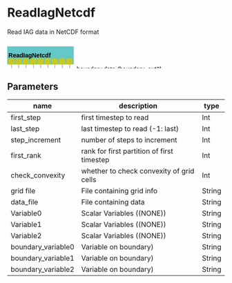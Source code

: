 
# ReadIagNetcdf
Read IAG data in NetCDF format

<svg width="110.0em" height="13.600000000000001em" >
<style>.text { font: normal 1.0em sans-serif;}tspan{ font: italic 1.0em sans-serif;}.moduleName{ font: bold 1.0em sans-serif;}</style>
<rect x="0em" y="0.8em" width="11.0em" height="3.0em" rx="0.1em" ry="0.1em" style="fill:#64c8c8ff;" />
<text x="0.2em" y="2.6500000000000004em" class="moduleName" >ReadIagNetcdf</text><rect x="0.2em" y="2.8em" width="1.0em" height="1.0em" rx="0.0em" ry="0.0em" style="fill:#c8c81eff;" >
<title>grid_out</title></rect>
<rect x="0.7em" y="3.8em" width="0.03333333333333333em" height="9.0em" rx="0.0em" ry="0.0em" style="fill:#000000;" />
<rect x="0.7em" y="12.8em" width="1.0em" height="0.03333333333333333em" rx="0.0em" ry="0.0em" style="fill:#000000;" />
<text x="1.9em" y="12.9em" class="text" >grid<tspan> (grid_out)</tspan></text>
<rect x="1.4em" y="2.8em" width="1.0em" height="1.0em" rx="0.0em" ry="0.0em" style="fill:#c8c81eff;" >
<title>data_out0</title></rect>
<rect x="1.9em" y="3.8em" width="0.03333333333333333em" height="8.0em" rx="0.0em" ry="0.0em" style="fill:#000000;" />
<rect x="1.9em" y="11.8em" width="1.0em" height="0.03333333333333333em" rx="0.0em" ry="0.0em" style="fill:#000000;" />
<text x="3.0999999999999996em" y="11.9em" class="text" >volume data<tspan> (data_out0)</tspan></text>
<rect x="2.5999999999999996em" y="2.8em" width="1.0em" height="1.0em" rx="0.0em" ry="0.0em" style="fill:#c8c81eff;" >
<title>data_out1</title></rect>
<rect x="3.0999999999999996em" y="3.8em" width="0.03333333333333333em" height="7.0em" rx="0.0em" ry="0.0em" style="fill:#000000;" />
<rect x="3.0999999999999996em" y="10.8em" width="1.0em" height="0.03333333333333333em" rx="0.0em" ry="0.0em" style="fill:#000000;" />
<text x="4.3em" y="10.9em" class="text" >volume data<tspan> (data_out1)</tspan></text>
<rect x="3.8em" y="2.8em" width="1.0em" height="1.0em" rx="0.0em" ry="0.0em" style="fill:#c8c81eff;" >
<title>data_out2</title></rect>
<rect x="4.3em" y="3.8em" width="0.03333333333333333em" height="6.0em" rx="0.0em" ry="0.0em" style="fill:#000000;" />
<rect x="4.3em" y="9.8em" width="1.0em" height="0.03333333333333333em" rx="0.0em" ry="0.0em" style="fill:#000000;" />
<text x="5.5em" y="9.9em" class="text" >volume data<tspan> (data_out2)</tspan></text>
<rect x="5.0em" y="2.8em" width="1.0em" height="1.0em" rx="0.0em" ry="0.0em" style="fill:#c8c81eff;" >
<title>boundary_out</title></rect>
<rect x="5.5em" y="3.8em" width="0.03333333333333333em" height="5.0em" rx="0.0em" ry="0.0em" style="fill:#000000;" />
<rect x="5.5em" y="8.8em" width="1.0em" height="0.03333333333333333em" rx="0.0em" ry="0.0em" style="fill:#000000;" />
<text x="6.7em" y="8.9em" class="text" >boundary with patch markers<tspan> (boundary_out)</tspan></text>
<rect x="6.2em" y="2.8em" width="1.0em" height="1.0em" rx="0.0em" ry="0.0em" style="fill:#c8c81eff;" >
<title>boundary_var_out</title></rect>
<rect x="6.7em" y="3.8em" width="0.03333333333333333em" height="4.0em" rx="0.0em" ry="0.0em" style="fill:#000000;" />
<rect x="6.7em" y="7.8em" width="1.0em" height="0.03333333333333333em" rx="0.0em" ry="0.0em" style="fill:#000000;" />
<text x="7.9em" y="7.8999999999999995em" class="text" >boundary with animated patch markers<tspan> (boundary_var_out)</tspan></text>
<rect x="7.4em" y="2.8em" width="1.0em" height="1.0em" rx="0.0em" ry="0.0em" style="fill:#c8c81eff;" >
<title>boundary_out0</title></rect>
<rect x="7.9em" y="3.8em" width="0.03333333333333333em" height="3.0em" rx="0.0em" ry="0.0em" style="fill:#000000;" />
<rect x="7.9em" y="6.8em" width="1.0em" height="0.03333333333333333em" rx="0.0em" ry="0.0em" style="fill:#000000;" />
<text x="9.1em" y="6.8999999999999995em" class="text" >boundary data<tspan> (boundary_out0)</tspan></text>
<rect x="8.6em" y="2.8em" width="1.0em" height="1.0em" rx="0.0em" ry="0.0em" style="fill:#c8c81eff;" >
<title>boundary_out1</title></rect>
<rect x="9.1em" y="3.8em" width="0.03333333333333333em" height="2.0em" rx="0.0em" ry="0.0em" style="fill:#000000;" />
<rect x="9.1em" y="5.8em" width="1.0em" height="0.03333333333333333em" rx="0.0em" ry="0.0em" style="fill:#000000;" />
<text x="10.299999999999999em" y="5.8999999999999995em" class="text" >boundary data<tspan> (boundary_out1)</tspan></text>
<rect x="9.799999999999999em" y="2.8em" width="1.0em" height="1.0em" rx="0.0em" ry="0.0em" style="fill:#c8c81eff;" >
<title>boundary_out2</title></rect>
<rect x="10.299999999999999em" y="3.8em" width="0.03333333333333333em" height="1.0em" rx="0.0em" ry="0.0em" style="fill:#000000;" />
<rect x="10.299999999999999em" y="4.8em" width="1.0em" height="0.03333333333333333em" rx="0.0em" ry="0.0em" style="fill:#000000;" />
<text x="11.499999999999998em" y="4.8999999999999995em" class="text" >boundary data<tspan> (boundary_out2)</tspan></text>
</svg>

## Parameters
|name|description|type|
|-|-|-|
|first_step|first timestep to read|Int|
|last_step|last timestep to read (-1: last)|Int|
|step_increment|number of steps to increment|Int|
|first_rank|rank for first partition of first timestep|Int|
|check_convexity|whether to check convexity of grid cells|Int|
|grid file|File containing grid info|String|
|data_file|File containing data|String|
|Variable0|Scalar Variables ((NONE))|String|
|Variable1|Scalar Variables ((NONE))|String|
|Variable2|Scalar Variables ((NONE))|String|
|boundary_variable0|Variable on boundary)|String|
|boundary_variable1|Variable on boundary)|String|
|boundary_variable2|Variable on boundary)|String|
